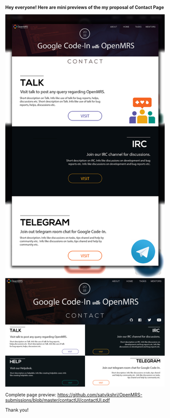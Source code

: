 <b> Hey everyone! Here are mini previews of the my proposal of Contact Page </b>

<img src ="https://github.com/satvikshri/OpenMRS-submissions/blob/master/contactUI/contactUI.jpg">

<img src ="https://github.com/satvikshri/OpenMRS-submissions/blob/master/contactUI/contactUI(altered).jpg">

Complete page preview: https://github.com/satvikshri/OpenMRS-submissions/blob/master/contactUI/contactUI.pdf

Thank you!
